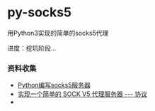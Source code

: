 # py-socks5

用Python3实现的简单的socks5代理

进度：挖坑阶段...

### 资料收集

- [Python编写socks5服务器](https://hatboy.github.io/2018/04/28/Python%E7%BC%96%E5%86%99socks5%E6%9C%8D%E5%8A%A1%E5%99%A8/)
- [实现一个简单的 SOCK V5 代理服务器 --- 协议](http://wsfdl.com/python/2016/08/19/SS5_protocol.html)
- 